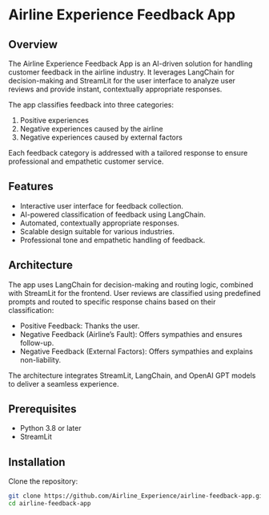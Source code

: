 # Airline Experience Feedback App

## Overview

The Airline Experience Feedback App is an AI-driven solution for handling customer feedback in the airline industry. 
It leverages LangChain for decision-making and StreamLit for the user interface to analyze user reviews and provide 
instant, contextually appropriate responses.

The app classifies feedback into three categories:
1. Positive experiences
2. Negative experiences caused by the airline
3. Negative experiences caused by external factors

Each feedback category is addressed with a tailored response to ensure professional and empathetic customer service.

## Features

- Interactive user interface for feedback collection.
- AI-powered classification of feedback using LangChain.
- Automated, contextually appropriate responses.
- Scalable design suitable for various industries.
- Professional tone and empathetic handling of feedback.

## Architecture

The app uses LangChain for decision-making and routing logic, combined with StreamLit for the frontend. 
User reviews are classified using predefined prompts and routed to specific response chains based on their classification:
- Positive Feedback: Thanks the user.
- Negative Feedback (Airline’s Fault): Offers sympathies and ensures follow-up.
- Negative Feedback (External Factors): Offers sympathies and explains non-liability.

The architecture integrates StreamLit, LangChain, and OpenAI GPT models to deliver a seamless experience.

## Prerequisites

- Python 3.8 or later
- StreamLit

## Installation

Clone the repository:
   ```bash
   git clone https://github.com/Airline_Experience/airline-feedback-app.git
   cd airline-feedback-app

